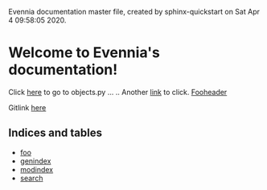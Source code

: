 Evennia documentation master file, created by
   sphinx-quickstart on Sat Apr  4 09:58:05 2020.

# Welcome to Evennia's documentation!

Click [here](../../../evennia/objects/objects.py) to go to objects.py ... ..
Another [link](foo) to click. [Fooheader](./foo#AnotherHeading)


Gitlink [here](https://github.com/evennia/evennia/blob/master/README.md)

##  Indices and tables

* [foo](foo)
* [genindex](genindex)
* [modindex](modindex)
* [search](search)



